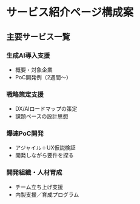 # サービス紹介ページ構成案

## 主要サービス一覧

### 生成AI導入支援
- 概要・対象企業
- PoC開発例（2週間〜）

### 戦略策定支援
- DX/AIロードマップの策定
- 課題ベースの設計思想

### 爆速PoC開発
- アジャイル＋UX仮説検証
- 開発しながら要件を探る

### 開発組織・人材育成
- チーム立ち上げ支援
- 内製支援／育成プログラム
